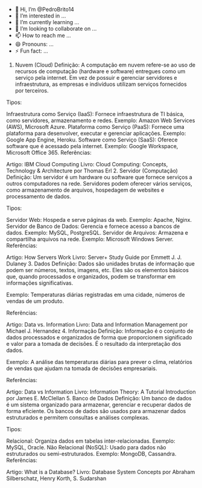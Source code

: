 - 👋 Hi, I’m @PedroBrito14
- 👀 I’m interested in ...
- 🌱 I’m currently learning ...
- 💞️ I’m looking to collaborate on ...
- 📫 How to reach me ...
- 😄 Pronouns: ...
- ⚡ Fun fact: ...

<!---
PedroBrito14/PedroBrito14 is a ✨ special ✨ repository because its `README.md` (this file) appears on your GitHub profile.
You can click the Preview link to take a look at your changes.
--->
1. Nuvem (Cloud)
Definição: A computação em nuvem refere-se ao uso de recursos de computação (hardware e software) entregues como um serviço pela internet. Em vez de possuir e gerenciar servidores e infraestrutura, as empresas e indivíduos utilizam serviços fornecidos por terceiros.

Tipos:

Infraestrutura como Serviço (IaaS): Fornece infraestrutura de TI básica, como servidores, armazenamento e redes. Exemplo: Amazon Web Services (AWS), Microsoft Azure.
Plataforma como Serviço (PaaS): Fornece uma plataforma para desenvolver, executar e gerenciar aplicações. Exemplo: Google App Engine, Heroku.
Software como Serviço (SaaS): Oferece software que é acessado pela internet. Exemplo: Google Workspace, Microsoft Office 365.
Referências:

Artigo: IBM Cloud Computing
Livro: Cloud Computing: Concepts, Technology & Architecture por Thomas Erl
2. Servidor (Computação)
Definição: Um servidor é um hardware ou software que fornece serviços a outros computadores na rede. Servidores podem oferecer vários serviços, como armazenamento de arquivos, hospedagem de websites e processamento de dados.

Tipos:

Servidor Web: Hospeda e serve páginas da web. Exemplo: Apache, Nginx.
Servidor de Banco de Dados: Gerencia e fornece acesso a bancos de dados. Exemplo: MySQL, PostgreSQL.
Servidor de Arquivos: Armazena e compartilha arquivos na rede. Exemplo: Microsoft Windows Server.
Referências:

Artigo: How Servers Work
Livro: Server+ Study Guide por Emmett J. J. Dulaney
3. Dados
Definição: Dados são unidades brutas de informação que podem ser números, textos, imagens, etc. Eles são os elementos básicos que, quando processados e organizados, podem se transformar em informações significativas.

Exemplo: Temperaturas diárias registradas em uma cidade, números de vendas de um produto.

Referências:

Artigo: Data vs. Information
Livro: Data and Information Management por Michael J. Hernandez
4. Informação
Definição: Informação é o conjunto de dados processados e organizados de forma que proporcionem significado e valor para a tomada de decisões. É o resultado da interpretação dos dados.

Exemplo: A análise das temperaturas diárias para prever o clima, relatórios de vendas que ajudam na tomada de decisões empresariais.

Referências:

Artigo: Data vs Information
Livro: Information Theory: A Tutorial Introduction por James E. McClellan
5. Banco de Dados
Definição: Um banco de dados é um sistema organizado para armazenar, gerenciar e recuperar dados de forma eficiente. Os bancos de dados são usados para armazenar dados estruturados e permitem consultas e análises complexas.

Tipos:

Relacional: Organiza dados em tabelas inter-relacionadas. Exemplo: MySQL, Oracle.
Não Relacional (NoSQL): Usado para dados não estruturados ou semi-estruturados. Exemplo: MongoDB, Cassandra.
Referências:

Artigo: What is a Database?
Livro: Database System Concepts por Abraham Silberschatz, Henry Korth, S. Sudarshan

